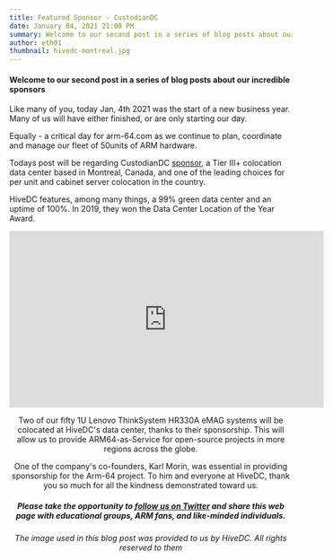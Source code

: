 ```yaml
---
title: Featured Sponsor - CustodianDC
date: January 04, 2021 21:00 PM
summary: Welcome to our second post in a series of blog posts about our incredible sponsors
author: eth01
thumbnail: hivedc-montreal.jpg
---
```


#### Welcome to our second post in a series of blog posts about our incredible sponsors

Like many of you, today Jan, 4th 2021 was the start of a new business year.  Many of us will have either finished, or are only starting our day.

Equally - a critical day for arm-64.com as we continue to plan, coordinate and manage our fleet of 50units of ARM hardware.

Todays post will be regarding CustodianDC [sponsor](https://arm-64.com/sponsors), a Tier III+ colocation data center based in Montreal, Canada, and one of the leading choices for per unit and cabinet server colocation in the country.

HiveDC features, among many things, a 99% green data center and an uptime of 100%. In 2019, they won the Data Center Location of the Year Award.
  
<center><iframe width="560" height="315" src="https://www.youtube-nocookie.com/embed/740Rxv2I3xw" frameborder="0" allow="accelerometer; autoplay; clipboard-write; encrypted-media; gyroscope; picture-in-picture" allowfullscreen></iframe><center>

Two of our fifty 1U Lenovo ThinkSystem HR330A eMAG systems will be colocated at HiveDC's data center, thanks to their sponsorship. This will allow us to provide ARM64-as-Service for open-source projects in more regions across the globe.

One of the company's co-founders, Karl Morin, was essential in providing sponsorship for the Arm-64 project. To him and everyone at HiveDC, thank you so much for all the kindness demonstrated toward us.

##### Please take the opportunity to [follow us on Twitter](https://twitter.com/fosshostorg) and share this web page with educational groups, ARM fans, and like-minded individuals.

###### _The image used in this blog post was provided to us by HiveDC. All rights reserved to them_
